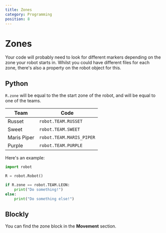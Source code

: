 ```yaml
---
title: Zones
category: Programming
position: 8
---
```

# Zones

Your code will probably need to look for different markers depending on the zone your robot starts in. Whilst you could have different files for each zone, there's also a property on the robot object for this.

## Python

`R.zone` will be equal to the the start zone of the robot, and will be equal to one of the teams.

| **Team** | **Code** |
| --- | --- |
| Russet | `robot.TEAM.RUSSET` |
| Sweet | `robot.TEAM.SWEET` |
| Maris Piper | `robot.TEAM.MARIS_PIPER` |
| Purple | `robot.TEAM.PURPLE` |
Here's an example:

```python
import robot

R = robot.Robot()

if R.zone == robot.TEAM.LEON:
    print("Do something!")
else:
    print("Do something else!")
```

## Blockly

You can find the zone block in the **Movement** section.
